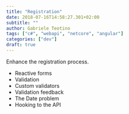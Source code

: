 ```yaml
---
title: "Registration"
date: 2018-07-16T14:58:27.301+02:00
subtitle: ""
author: Gabriele Teotino
tags: ["c#", "webapi", "netcore", "angular"]
categories: ["dev"]
draft: true
---
```


Enhance the registration process.

- Reactive forms
- Validation
- Custom validators
- Validation feedback
- The Date problem
- Hooking to the API
